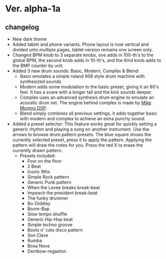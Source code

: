 # Ver. alpha-1a

## changelog

+ New dark theme
+ Added tablet and phone variants. Phone layout is now vertical and divided unto multiple pages, tablet version remains one screen only.
+ Changed BPM knob to 3 separate knobs, one adds in 100-th's to the global BPM, the second knob adds in 10-th's, and the third knob adds to the BMP counter by unit.
+ Added 3 new drum sounds: Basic, Modern, Complex & Blend:
	* Basic emulates a simple roland 808 style drum machine with synthesized sounds
	* Modern adds some modulation to the basic preset, giving it an 80's feel. It has a snare with a longer tail and the kick sounds deeper.
	* Complex uses an advanced synthesis drum engine to emulate an acoustic drum set. The engine behind complex is made by [Mike Moreno DSP](https://mikemorenodsp.github.io/about/).
	* Blend simply combines all previous settings, it adds together basic with modern and complex to achieve an extra punchy sound.
+ Added a preset selector: This feature works great for quickly setting a generic rhythm and playing a song on another instrument. Use the arrows to browse drum pattern presets. The blue square shows the currently selected preset, press it to apply the pattern. Applying the pattern will draw the notes for you. Press the red X to erase the currently drawn pattern.
	- Presets included:
		* Four on the floor
		* 2 Beat
		* Iconic 8ths
		* Simple Rock pattern
		* Generic Punk pattern
		* When the Levee breaks break-beat
		* Impeach the president break-beat
		* The funky drummer
		* Bo-Diddley
		* Boom-Bap
		* Slow tempo shuffle
		* Generic Hip-Hop beat
		* Simple techno groove
		* Boots n' cats disco pattern
		* Son Clave
		* Rumba
		* Bosa Nova
		* Dembow-regaeton